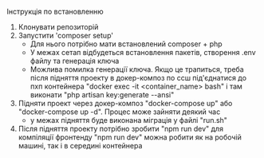 Інструкція по встановленню

1. Клонувати репозиторій
2. Запустити 'composer setup'
   - Для нього потрібно мати встановлений composer + php
   - У межах сетап відбудеться встановлення пакетів, створення .env файлу та генерація ключа
   - Можлива помилка генерації ключа. Якщо це трапиться, треба після підняття проекту
   в докер-композ по ссш під'єднатися до пхп контейнера "docker exec -it <container_name> bash"
   і там виконати "php artisan key:generate --ansi"
3. Підняти проект через докер-композ "docker-compose up" або "docker-compose up -d".
   Процес може зайняти деякий час
   - у межах підняття буде виконана міграція у файлі "run.sh" 
4. Після підняття проекту потрібно зробити "npm run dev" для компіляції фронтенду
"npm run dev" можна робити як на робочій машині, так і в середині контейнера
